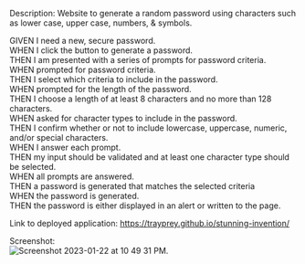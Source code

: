 Description: Website to generate a random password using characters such as lower case, upper case, numbers, & symbols. 

GIVEN I need a new, secure password.  
WHEN I click the button to generate a password.  
THEN I am presented with a series of prompts for password criteria.  
WHEN prompted for password criteria.   
THEN I select which criteria to include in the password.  
WHEN prompted for the length of the password.  
THEN I choose a length of at least 8 characters and no more than 128 characters.  
WHEN asked for character types to include in the password.  
THEN I confirm whether or not to include lowercase, uppercase, numeric, and/or special characters.  
WHEN I answer each prompt.  
THEN my input should be validated and at least one character type should be selected.  
WHEN all prompts are answered.  
THEN a password is generated that matches the selected criteria   
WHEN the password is generated.  
THEN the password is either displayed in an alert or written to the page.  

Link to deployed application: https://trayprey.github.io/stunning-invention/  

Screenshot:  
![Screenshot 2023-01-22 at 10 49 31 PM](https://user-images.githubusercontent.com/119766277/213962822-80b81a42-b120-4193-afd6-9ee909f04fd1.png). 
  

